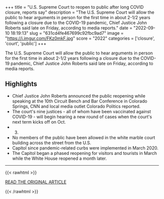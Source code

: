+++
title = "U.S. Supreme Court to reopen to public after long COVID closure, reports say"
description = "The U.S. Supreme Court will allow the public to hear arguments in person for the first time in about 2-1/2 years following a closure due to the COVID-19 pandemic, Chief Justice John Roberts said late on Friday, according to media reports."
date = "2022-09-10 18:19:13"
slug = "631cd4fe467699c92fbc9ad7"
image = "https://i.imgur.com/FKz0mkF.jpg"
score = "2022"
categories = ['closure', 'court', 'public']
+++

The U.S. Supreme Court will allow the public to hear arguments in person for the first time in about 2-1/2 years following a closure due to the COVID-19 pandemic, Chief Justice John Roberts said late on Friday, according to media reports.

## Highlights

- Chief Justice John Roberts announced the public reopening while speaking at the 10th Circuit Bench and Bar Conference in Colorado Springs, CNN and local media outlet Colorado Politics reported.
- The court's nine justices - all of whom have been vaccinated against COVID-19 - will begin hearing a new round of cases when the court's next term kicks off on Oct.
- 3.
- No members of the public have been allowed in the white marble court building across the street from the U.S.
- Capitol since pandemic-related curbs were implemented in March 2020.
- The Capitol began a phased reopening for visitors and tourists in March while the White House reopened a month later.

---

{{< rawhtml >}}
  <p class="article-category">
    <a target="_blank" href="https://www.reuters.com/world/us/us-supreme-court-reopen-public-after-long-covid-closure-reports-2022-09-10/">READ THE ORIGINAL ARTICLE</a>
  </p>
{{< /rawhtml >}}
